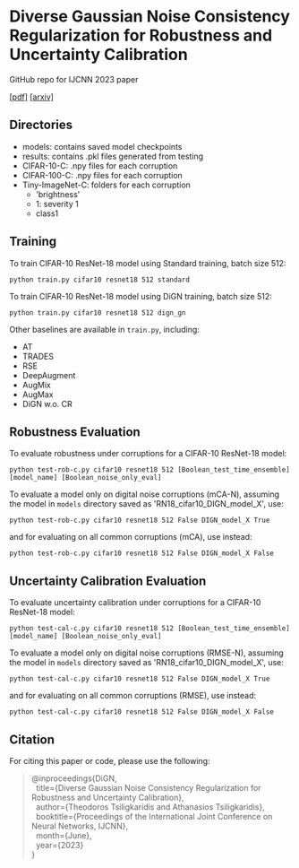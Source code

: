 # Diverse Gaussian Noise Consistency Regularization for Robustness and Uncertainty Calibration

GitHub repo for IJCNN 2023 paper

[[pdf]](https://ieeexplore.ieee.org/document/10191763)
[[arxiv]](https://arxiv.org/abs/2104.01231)


## Directories
- models: contains saved model checkpoints
- results: contains .pkl files generated from testing
- CIFAR-10-C: .npy files for each corruption
- CIFAR-100-C: .npy files for each corruption
- Tiny-ImageNet-C: folders for each corruption
  - 'brightness'
   - 1: severity 1
    - class1

## Training
To train CIFAR-10 ResNet-18 model using Standard training, batch size 512:

```
python train.py cifar10 resnet18 512 standard
```

To train CIFAR-10 ResNet-18 model using DiGN training, batch size 512:

```
python train.py cifar10 resnet18 512 dign_gn
```

Other baselines are available in `train.py`, including:
- AT
- TRADES
- RSE
- DeepAugment
- AugMix
- AugMax
- DiGN w.o. CR


## Robustness Evaluation
To evaluate robustness under corruptions for a CIFAR-10 ResNet-18 model:

```
python test-rob-c.py cifar10 resnet18 512 [Boolean_test_time_ensemble] [model_name] [Boolean_noise_only_eval]
```

To evaluate a model only on digital noise corruptions (mCA-N), assuming the model in `models` directory saved as 'RN18_cifar10_DIGN_model_X', use:

```
python test-rob-c.py cifar10 resnet18 512 False DIGN_model_X True
```

and for evaluating on all common corruptions (mCA), use instead:

```
python test-rob-c.py cifar10 resnet18 512 False DIGN_model_X False
```

## Uncertainty Calibration Evaluation
To evaluate uncertainty calibration under corruptions for a CIFAR-10 ResNet-18 model:

```
python test-cal-c.py cifar10 resnet18 512 [Boolean_test_time_ensemble] [model_name] [Boolean_noise_only_eval]
```

To evaluate a model only on digital noise corruptions (RMSE-N), assuming the model in `models` directory saved as 'RN18_cifar10_DIGN_model_X', use:

```
python test-cal-c.py cifar10 resnet18 512 False DIGN_model_X True
```

and for evaluating on all common corruptions (RMSE), use instead:

```
python test-cal-c.py cifar10 resnet18 512 False DIGN_model_X False
```

## Citation
For citing this paper or code, please use the following:

> @inproceedings{DiGN,\
    &nbsp;&nbsp;title={Diverse Gaussian Noise Consistency Regularization for Robustness and Uncertainty Calibration},\
    &nbsp;&nbsp;author={Theodoros Tsiligkaridis and Athanasios Tsiligkaridis},\
    &nbsp;&nbsp;booktitle={Proceedings of the International Joint Conference on Neural Networks, IJCNN},\
    &nbsp;&nbsp;month={June},\
    &nbsp;&nbsp;year={2023}\
}
